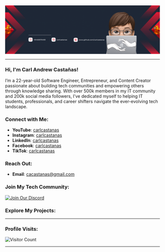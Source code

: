 [![@carlcastanas](https://raw.githubusercontent.com/carlcastanas/carlcastanas/main/assets/1.gif)](https://facebook.com/carlcastanas)

---

### Hi, I'm Carl Andrew Castañas!

I’m a 22-year-old Software Engineer, Entrepreneur, and Content Creator passionate about building tech communities and empowering others through knowledge sharing. With over 500k members in my IT community and 200k social media followers, I’ve dedicated myself to helping IT students, professionals, and career shifters navigate the ever-evolving tech landscape.

### Connect with Me:

- **YouTube**: [carlcastanas](https://m.youtube.com/carlcastanas)  
- **Instagram**: [carlcastanas](https://instagram.com/carlcastanas)  
- **LinkedIn**: [carlcastanas](https://www.linkedin.com/in/carlcastanas/)  
- **Facebook**: [carlcastanas](https://www.facebook.com/carlcastanas/)  
- **TikTok**: [carlcastanas](https://www.tiktok.com/@carlcastanas)

### Reach Out:

- **Email**: [cacastanas@gmail.com](mailto:cacastanas@gmail.com)

### Join My Tech Community:

[![Join Our Discord](https://discordapp.com/api/guilds/890526319790669895/widget.png?style=banner2)](https://discord.gg/ZYfWTSusXG)

### Explore My Projects:

---

### Profile Visits:

![Visitor Count](https://profile-counter.glitch.me/{carlcastanas}/count.svg)

---

[//]: <> (Credits: carlcastanas)  
[//]: <> (Last edited on: 01/12/23)
